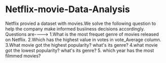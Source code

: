 # Netflix-movie-Data-Analysis

Netflix provied a dataset with movies.We solve the following question to help the company make informed busiiness decisions accordingly.
Questions are---->
1.What is the most frequet genre of movies released on Netflix.
2.Which has the highest value in votes in vote_Average column.
3.What movie got the highest popularity? what's its genre?
4.what movie got the lowest popularity? what's its genre?
5. which year has the most filmmed movies?
